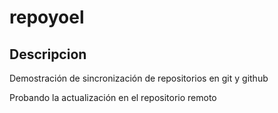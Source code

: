 # repoyoel

## Descripcion

Demostración de sincronización de repositorios en git y github

Probando la actualización en el repositorio remoto
